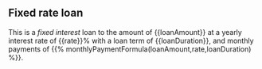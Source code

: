 ## Fixed rate loan

This is a _fixed interest_ loan to the amount of {{loanAmount}}
at a yearly interest rate of {{rate}}%
with a loan term of {{loanDuration}},
and monthly payments of {{% monthlyPaymentFormula(loanAmount,rate,loanDuration) %}}.
